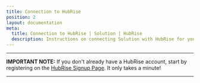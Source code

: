 ```yaml
---
title: Connection to HubRise
position: 2
layout: documentation
meta:
  title: Connection to HubRise | Solution | HubRise
  description: Instructions on connecting Solution with HubRise for your EPOS to work with other apps as a cohesive whole. Connect apps and synchronise your data.
---
```


---

**IMPORTANT NOTE:** If you don't already have a HubRise account, start by registering on the [HubRise Signup Page](https://manager.hubrise.com/signup). It only takes a minute!

---
